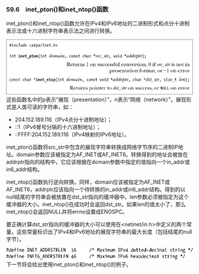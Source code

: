 ### 59.6　inet_pton()和inet_ntop()函数

inet_pton()和inet_ntop()函数允许在IPv4和IPv6地址的二进制形式和点分十进制表示法或十六进制字符串表示法之间进行转换。



![1490.png](../images/1490.png)
这些函数名中的p表示“展现（presentation）”，n表示“网络（network）”。展现形式是人类可读的字符串，如：

+ 204.152.189.116（IPv4点分十进制地址）；
+ ::1（IPv6冒号分隔的十六进制地址）；
+ ::FFFF:204.152.189.116（IPv4映射的IPv6地址）。

inet_pton()函数将src_str中包含的展现字符串转换成网络字节序的二进制IP地址。domain参数应该被指定为AF_INET或AF_INET6。转换得到的地址会被放在addrptr指向的结构中，它应该根据在domain参数中指定的值指向一个in_addr或in6_addr结构。

inet_ntop()函数执行逆向转换。同样，domain应该被指定为AF_INET或AF_INET6，addrptr应该指向一个待转换的in_addr或in6_addr结构。得到的以null结尾的字符串会被放置在dst_str指向的缓冲器中。len参数必须被指定为这个缓冲器的大小。inet_ntop()在成功时会返回dst_str。如果len的值太小了，那么inet_ntop()会返回NULL并将errno设置成ENOSPC。

要正确计算dst_str指向的缓冲器的大小可以使用在<netinet/in.h>中定义的两个常量。这些常量标识出了IPv4和IPv6地址的展现字符串的最大长度（包括结尾的null字节）。



![1491.png](../images/1491.png)
下一节将会给出使用inet_pton()和inet_ntop()的例子。

